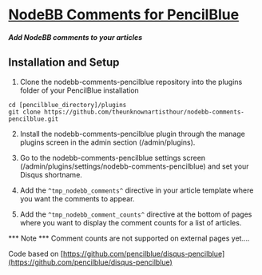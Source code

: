 [NodeBB Comments for PencilBlue](http://pencilblue.org)
=====

##### Add NodeBB comments to your articles

Installation and Setup
-----

1. Clone the nodebb-comments-pencilblue repository into the plugins folder of your PencilBlue installation
  ```shell
  cd [pencilblue_directory]/plugins
  git clone https://github.com/theunknownartisthour/nodebb-comments-pencilblue.git
  ```

2. Install the nodebb-comments-pencilblue plugin through the manage plugins screen in the admin section (/admin/plugins).

3. Go to the nodebb-comments-pencilblue settings screen (/admin/plugins/settings/nodebb-comments-pencilblue) and set your Disqus shortname.

4. Add the ```^tmp_nodebb_comments^``` directive in your article template where you want the comments to appear.

5. Add the ```^tmp_nodebb_comment_counts^``` directive at the bottom of pages where you want to display the comment counts for a list of articles.

*** Note *** Comment counts are not supported on external pages yet....

Code based on [https://github.com/pencilblue/disqus-pencilblue](https://github.com/pencilblue/disqus-pencilblue)
